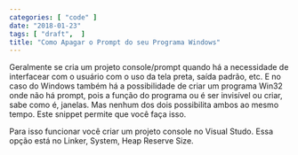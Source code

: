 ```yaml
---
categories: [ "code" ]
date: "2018-01-23"
tags: [ "draft",  ]
title: "Como Apagar o Prompt do seu Programa Windows"
---
```

Geralmente se cria um projeto console/prompt quando há a necessidade de interfacear com o usuário com o uso da tela preta, saída padrão, etc. E no caso do Windows também há a possibilidade de criar um programa Win32 onde não há prompt, pois a função do programa ou é ser invisível ou criar, sabe como é, janelas. Mas nenhum dos dois possibilita ambos ao mesmo tempo. Este snippet permite que você faça isso.


Para isso funcionar você criar um projeto console no Visual Studo. Essa opção está no Linker, System, Heap Reserve Size.
